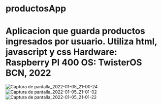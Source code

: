 # productosApp
Aplicacion que guarda productos ingresados por usuario.
Utiliza html, javascript y css
Hardware: Raspberry PI 400 OS: TwisterOS
BCN, 2022
===========



![Captura de pantalla_2022-01-05_21-00-24](https://user-images.githubusercontent.com/78570993/148281347-4963f485-78d1-42f9-bac4-c35a16af4da8.png)
![Captura de pantalla_2022-01-05_21-01-02](https://user-images.githubusercontent.com/78570993/148281364-9fdceaf4-f9f3-43c8-ae73-fc1b06a64a5e.png)
![Captura de pantalla_2022-01-05_21-01-22](https://user-images.githubusercontent.com/78570993/148281376-8e2a1c7a-5a00-46d2-9df9-f66468cef49c.png)
